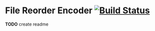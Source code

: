 # File Reorder Encoder [![Build Status](https://travis-ci.org/nike4613/file-reorder-encoder.svg?branch=master)](https://travis-ci.org/nike4613/file-reorder-encoder)
**TODO** create readme